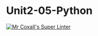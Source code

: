 # Unit2-05-Python
[![Mr Coxall's Super Linter](https://github.com/ICS3U-Programming-Adwok-k/Unit2-05-Python/workflows/Mr%20Coxall's%20Super%20Linter/badge.svg)](https://github.com/ICS3U-Programming-Adwok-k/Unit2-05-Python/actions/)

